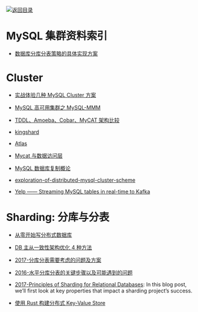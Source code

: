 [![返回目录](https://parg.co/UGo)](https://github.com/wxyyxc1992/Awesome-Links)

# MySQL 集群资料索引

* [数据库分库分表策略的具体实现方案](http://mp.weixin.qq.com/s?__biz=MzI1NDQ3MjQxNA==&mid=2247483931&idx=1&sn=6eda41aa81c1243422a603205d2fad22&chksm=e9c5fbaadeb272bc92537803c14a6f55e1170b1a3b8f60160f66417800c0ace960dfe192717a#rd)

# Cluster

* [实战体验几种 MySQL Cluster 方案](http://blog.csdn.net/kingofworld/article/details/44786123)

* [MySQL 高可用集群之 MySQL-MMM](https://yq.aliyun.com/articles/38718)

- [TDDL、Amoeba、Cobar、MyCAT 架构比较 ](http://blog.csdn.net/lichangzhen2008/article/details/44708227)

- [kingshard](https://github.com/flike/kingshard)

- [Atlas](https://github.com/Qihoo360/Atlas)

- [Mycat 与数据访问层](http://minirick.duapp.com/mycatyu-chou-xiang-shu-ju-ceng/)

- [MySQL 数据库复制概论](http://mp.weixin.qq.com/s?__biz=MzAwNjQwNzU2NQ==&mid=2650342801&idx=1&sn=337f93df2278f749be14eb82ba34cd64&scene=23&srcid=0713bxquXQNfMnx3VPOjdGL4#rd)

- [exploration-of-distributed-mysql-cluster-scheme](http://www.infoq.com/cn/articles/exploration-of-distributed-mysql-cluster-scheme)

- [Yelp —— Streaming MySQL tables in real-time to Kafka](http://engineeringblog.yelp.com/2016/08/streaming-mysql-tables-in-real-time-to-kafka.html)

# Sharding: 分库与分表

* [从零开始写分布式数据库](https://github.com/ngaut/builddatabase)

* [DB 主从一致性架构优化 4 种方法](http://mp.weixin.qq.com/s?__biz=MjM5ODYxMDA5OQ==&mid=2651959442&idx=1&sn=feb8ff75385d8031386e120ef3535329&scene=0#wechat_redirect)

* [2017-分库分表需要考虑的问题及方案](https://parg.co/b1W)

* [2016-水平分库分表的关键步骤以及可能遇到的问题](https://parg.co/b1F)

* [2017-Principles of Sharding for Relational Databases](https://parg.co/bjq): In this blog post, we’ll first look at key properties that impact a sharding project’s success.

* [使用 Rust 构建分布式 Key-Value Store](https://zhuanlan.zhihu.com/p/31142786)
